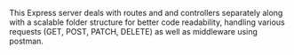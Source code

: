 This Express server deals with routes and
and controllers separately along with a scalable folder structure for better code
readability, handling various requests (GET, POST, PATCH, DELETE) as well as middleware using postman.
